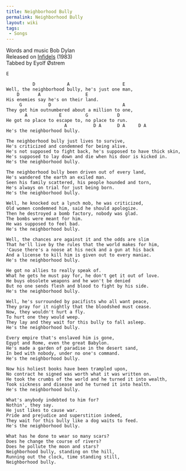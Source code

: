 ```yaml
---
title: Neighborhood Bully
permalink: Neighborhood Bully
layout: wiki
tags:
 - Songs
---
```


Words and music Bob Dylan  
Released on [Infidels](/wiki/Infidels "wikilink") (1983)  
Tabbed by Eyolf Østrem

    E

              D            A                    E
    Well, the neighborhood bully, he's just one man,
        D       A                 E
    His enemies say he's on their land.
         G          D                           A
    They got him outnumbered about a million to one,
           A            E         G           D
    He got no place to escape to, no place to run.
                          A          D A      D A     D A
    He's the neighborhood bully.

    The neighborhood bully just lives to survive,
    He's criticized and condemned for being alive.
    He's not supposed to fight back, he's supposed to have thick skin,
    He's supposed to lay down and die when his door is kicked in.
    He's the neighborhood bully.

    The neighborhood bully been driven out of every land,
    He's wandered the earth an exiled man.
    Seen his family scattered, his people hounded and torn,
    He's always on trial for just being born.
    He's the neighborhood bully.

    Well, he knocked out a lynch mob, he was criticized,
    Old women condemned him, said he should apologize.
    Then he destroyed a bomb factory, nobody was glad.
    The bombs were meant for him.
    He was supposed to feel bad.
    He's the neighborhood bully.

    Well, the chances are against it and the odds are slim
    That he'll live by the rules that the world makes for him,
    'Cause there's a noose at his neck and a gun at his back
    And a license to kill him is given out to every maniac.
    He's the neighborhood bully.

    He got no allies to really speak of.
    What he gets he must pay for, he don't get it out of love.
    He buys obsolete weapons and he won't be denied
    But no one sends flesh and blood to fight by his side.
    He's the neighborhood bully.

    Well, he's surrounded by pacifists who all want peace,
    They pray for it nightly that the bloodshed must cease.
    Now, they wouldn't hurt a fly.
    To hurt one they would weep.
    They lay and they wait for this bully to fall asleep.
    He's the neighborhood bully.

    Every empire that's enslaved him is gone,
    Egypt and Rome, even the great Babylon.
    He's made a garden of paradise in the desert sand,
    In bed with nobody, under no one's command.
    He's the neighborhood bully.

    Now his holiest books have been trampled upon,
    No contract he signed was worth what it was written on.
    He took the crumbs of the world and he turned it into wealth,
    Took sickness and disease and he turned it into health.
    He's the neighborhood bully.

    What's anybody indebted to him for?
    Nothin', they say.
    He just likes to cause war.
    Pride and prejudice and superstition indeed,
    They wait for this bully like a dog waits to feed.
    He's the neighborhood bully.

    What has he done to wear so many scars?
    Does he change the course of rivers?
    Does he pollute the moon and stars?
    Neighborhood bully, standing on the hill,
    Running out the clock, time standing still,
    Neighborhood bully.
